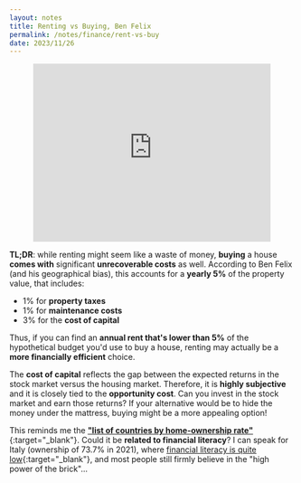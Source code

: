 ```yaml
---
layout: notes
title: Renting vs Buying, Ben Felix
permalink: /notes/finance/rent-vs-buy
date: 2023/11/26
---
```


<center>
<iframe 
    width="420" 
    height="315"
    src="https://www.youtube.com/embed/q9Golcxjpi8" 
    frameborder="0" 
    allowfullscreen>
</iframe>
</center>

**TL;DR**: while renting might seem like a waste of money, **buying** a house **comes with** significant **unrecoverable costs** as well. According to Ben Felix (and his geographical bias), this accounts for a **yearly 5%** of the property value, that includes:

* 1% for **property taxes**
* 1% for **maintenance costs**
* 3% for the **cost of capital**

Thus, if you can find an **annual rent that's lower than 5%** of the hypothetical budget you'd use to buy a house, renting may actually be a **more financially efficient** choice.

The **cost of capital** reflects the gap between the expected returns in the stock market versus the housing market. Therefore, it is **highly subjective** and it is closely tied to the **opportunity cost**. Can you invest in the stock market and earn those returns? If your alternative would be to hide the money under the mattress, buying might be a more appealing option!

This reminds me the [**"list of countries by home-ownership rate"**](https://www.statista.com/statistics/246355/home-ownership-rate-in-europe/){:target="_blank"}. Could it be **related to financial literacy**? I can speak for Italy (ownership of 73.7% in 2021), where [financial literacy is quite low](https://www.bancaditalia.it/statistiche/tematiche/indagini-famiglie-imprese/alfabetizzazione/index.html?com.dotmarketing.htmlpage.language=1){:target="_blank"}, and most people still firmly believe in the "high power of the brick"...